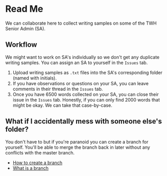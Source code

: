 # Read Me

We can collaborate here to collect writing samples on some of the TWH Senior Admin (SA).

## Workflow

We might want to work on SA's individually so we don't get any duplicate writing samples. You can assign an SA to yourself in the `Issues` tab.

1. Upload writing samples as `.txt` files into the SA's corresponding folder (named with initials).
1. If you have observations or questions on your SA, you can leave comments in their thread in the `Issues` tab.
1. Once you have 6500 words collected on your SA, you can close their issue in the `Issues` tab. Honestly, if you can only find 2000 words that might be okay. We can take that case-by-case.

## What if I accidentally mess with someone else's folder?

You don't have to but if you're paranoid you can create a branch for yourself. You'll be able to merge the branch back in later without any conflicts with the master branch.

* [How to create a branch](https://help.github.com/articles/creating-and-deleting-branches-within-your-repository/)
* [What is a branch](https://help.github.com/articles/about-branches/)
